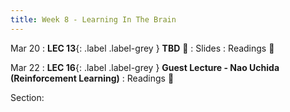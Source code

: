 ```yaml
---
title: Week 8 - Learning In The Brain
---
```


Mar 20
:  **LEC 13**{: .label .label-grey } **TBD** 🎥
    : Slides
: Readings 📖

Mar 22
: **LEC 16**{: .label .label-grey } **Guest Lecture - Nao Uchida (Reinforcement Learning)**
: Readings 📖

Section:
